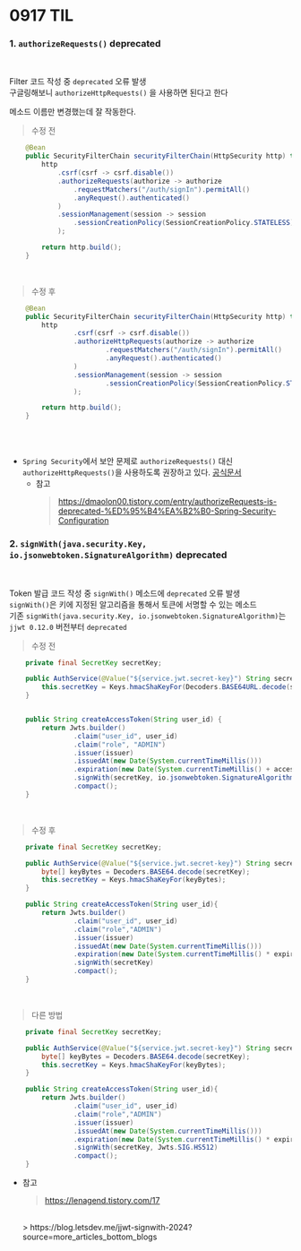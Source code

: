 
# 0917 TIL


### 1. `authorizeRequests()` deprecated
</br>

Filter 코드 작성 중 `deprecated` 오류 발생   
구글링해보니  `authorizeHttpRequests()` 을 사용하면 된다고 한다   

메소드 이름만 변경했는데 잘 작동한다.



> 수정 전
~~~Java
    @Bean
    public SecurityFilterChain securityFilterChain(HttpSecurity http) throws Exception {
        http
            .csrf(csrf -> csrf.disable())
            .authorizeRequests(authorize -> authorize
                .requestMatchers("/auth/signIn").permitAll()
                .anyRequest().authenticated()
            )
            .sessionManagement(session -> session
                .sessionCreationPolicy(SessionCreationPolicy.STATELESS)
            );

        return http.build();
    }
~~~
</br>

> 수정 후

~~~Java
    @Bean
    public SecurityFilterChain securityFilterChain(HttpSecurity http) throws Exception {
        http
                .csrf(csrf -> csrf.disable())
                .authorizeHttpRequests(authorize -> authorize
                        .requestMatchers("/auth/signIn").permitAll()
                        .anyRequest().authenticated()
                )
                .sessionManagement(session -> session
                        .sessionCreationPolicy(SessionCreationPolicy.STATELESS)
                );

        return http.build();
    }
~~~
</br>
</br>

*  `Spring Security`에서 보안 문제로 `authorizeRequests()` 대신 `authorizeHttpRequests()`을 사용하도록 권장하고 있다.
    <a href="https://docs.spring.io/spring-security/reference/servlet/authorization/authorize-http-requests.html" target="_blank">공식문서</a>
    * 참고
        > https://dmaolon00.tistory.com/entry/authorizeRequests-is-deprecated-%ED%95%B4%EA%B2%B0-Spring-Security-Configuration





### 2. `signWith(java.security.Key, io.jsonwebtoken.SignatureAlgorithm)` deprecated
</br>

Token 발급 코드 작성 중 `signWith()` 메소드에 `deprecated` 오류 발생   
`signWith()`은 키에 지정된 알고리즘을 통해서 토큰에 서명할 수 있는 메소드
</br>
기존 `signWith(java.security.Key, io.jsonwebtoken.SignatureAlgorithm)`는 `jjwt 0.12.0` 버전부터 `deprecated`


> 수정 전
~~~Java
    private final SecretKey secretKey;

    public AuthService(@Value("${service.jwt.secret-key}") String secretKey) {
        this.secretKey = Keys.hmacShaKeyFor(Decoders.BASE64URL.decode(secretKey));
    }


    public String createAccessToken(String user_id) {
        return Jwts.builder()
                .claim("user_id", user_id)
                .claim("role", "ADMIN")
                .issuer(issuer)
                .issuedAt(new Date(System.currentTimeMillis()))
                .expiration(new Date(System.currentTimeMillis() + accessExpiration))
                .signWith(secretKey, io.jsonwebtoken.SignatureAlgorithm.HS512)
                .compact();
    }
~~~

</br>


> 수정 후
~~~Java
    private final SecretKey secretKey;

    public AuthService(@Value("${service.jwt.secret-key}") String secretKey){
        byte[] keyBytes = Decoders.BASE64.decode(secretKey);
        this.secretKey = Keys.hmacShaKeyFor(keyBytes);
    }

    public String createAccessToken(String user_id){
        return Jwts.builder()
                .claim("user_id", user_id)
                .claim("role","ADMIN")
                .issuer(issuer)
                .issuedAt(new Date(System.currentTimeMillis()))
                .expiration(new Date(System.currentTimeMillis() * expiration))
                .signWith(secretKey)
                .compact();
    }
~~~   
</br>

> 다른 방법
```Java
    private final SecretKey secretKey;

    public AuthService(@Value("${service.jwt.secret-key}") String secretKey){
        byte[] keyBytes = Decoders.BASE64.decode(secretKey);
        this.secretKey = Keys.hmacShaKeyFor(keyBytes);
    }

    public String createAccessToken(String user_id){
        return Jwts.builder()
                .claim("user_id", user_id)
                .claim("role","ADMIN")
                .issuer(issuer)
                .issuedAt(new Date(System.currentTimeMillis()))
                .expiration(new Date(System.currentTimeMillis() * expiration))
                .signWith(secretKey, Jwts.SIG.HS512)
                .compact();
    }
```

* 참고
    > https://lenagend.tistory.com/17   
    </br>
    > https://blog.letsdev.me/jjwt-signwith-2024?source=more_articles_bottom_blogs